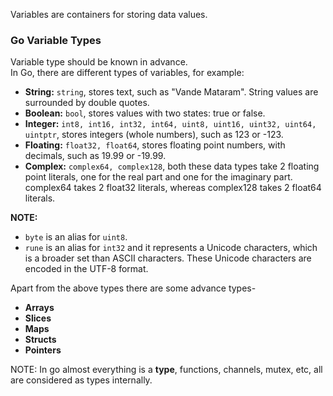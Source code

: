 Variables are containers for storing data values.

### Go Variable Types
Variable type should be known in advance.<br/>
In Go, there are different types of variables, for example:
* **String:** `string`, stores text, such as "Vande Mataram". String values are surrounded by double quotes.
* **Boolean:** `bool`, stores values with two states: true or false.
* **Integer:** `int8, int16, int32, int64, uint8, uint16, uint32, uint64, uintptr`, stores integers (whole numbers), such as 123 or -123.
* **Floating:** `float32, float64`, stores floating point numbers, with decimals, such as 19.99 or -19.99.
* **Complex:** `complex64, complex128`, both these data types take 2 floating point literals, one for the real part and one for the imaginary part. complex64 takes 2 float32 literals, whereas complex128 takes 2 float64 literals.

**NOTE:**
* `byte` is an alias for `uint8`.
* `rune` is an alias for `int32` and it represents a Unicode characters, which is a broader set than ASCII characters. These Unicode characters are encoded in the UTF-8 format.

Apart from the above types there are some advance types-
* **Arrays**
* **Slices**
* **Maps**
* **Structs**
* **Pointers**

NOTE: In go almost everything is a **type**, functions, channels, mutex, etc, all are considered as types internally.